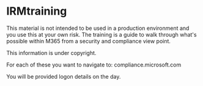 # IRMtraining


This material is not intended to be used in a production environment and you use this at your own risk. The training is a guide to walk through what's possible within M365 from a security and compliance view point. 

This information is under copyright.

For each of these you want to navigate to:  compliance.microsoft.com 

You will be provided logon details on the day. 

